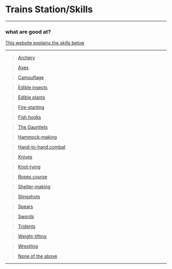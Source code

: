 # Trains Station/Skills 
---
 
### what are good at?  

 [This website explains the skills below](https://thehungergames.fandom.com/wiki/Training_stations)
 
---
> [Archery](7-Sponsor.md)

> [Axes](7-Sponsor.md)

> [Camouflage](7-Sponsor.md)

> [Edible insects](7-Sponsor.md)

> [Edible plants](7-Sponsor.md)

> [Fire-starting](7-Sponsor.md)

> [Fish hooks](7-Sponsor.md)

> [The Gauntlets](7-Sponsor.md)

> [Hammock-making](7-Sponsor.md)

> [Hand-to-hand combat](7-Sponsor.md)

> [Knives](7-Sponsor.md)

> [Knot-tying](7-Sponsor.md)

> [Ropes course](7-Sponsor.md)

> [Shelter-making](7-Sponsor.md)

> [Slingshots](7-Sponsor.md)

> [Spears](7-Sponsor.md)

> [Swords](7-Sponsor.md)

> [Tridents](7-Sponsor.md)

> [Weight-lifting](7-Sponsor.md)

> [Wrestling](7-Sponsor.md)

> [None of the above](8-sponsor.md)
 
---
